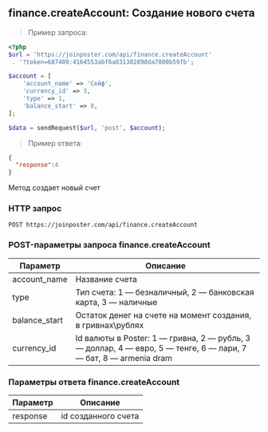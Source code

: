 ## finance.createAccount: Создание нового счета

> Пример запроса:

```php
<?php
$url = 'https://joinposter.com/api/finance.createAccount'
 . '?token=687409:4164553abf6a031302898da7800b59fb';

$account = [
    'account_name' => 'Сейф',
    'currency_id' => 3,
    'type' => 1,
    'balance_start' => 0,
];

$data = sendRequest($url, 'post', $account);
```

> Пример ответа:

```json
{
  "response":4
}
```

Метод создает новый счет

### HTTP запрос

`POST https://joinposter.com/api/finance.createAccount`

### POST-параметры запроса finance.createAccount

Параметр | Описание
-------- | --------
account_name | Название счета
type | Тип счета: 1 — безналичный, 2 — банковская карта, 3 — наличные
balance_start | Остаток денег на счете на момент создания, в гривнах\рублях
currency_id | Id валюты в Poster: 1 — гривна, 2 — рубль, 3 — доллар, 4 — евро, 5 — тенге, 6 — лари, 7 — бат, 8 — armenia dram

### Параметры ответа finance.createAccount

Параметр | Описание
-------- | --------
response | id созданного счета
